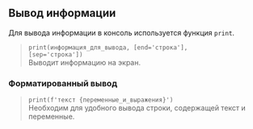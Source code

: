 ## Вывод информации
Для вывода информации в консоль используется функция <code>print</code>.
> <code>print(информация_для_вывода, [end='строка'], [sep='строка'])</code>\
> Выводит информацию на экран.

### Форматированный вывод
> <code>print(f'текст {переменные_и_выражения}')</code>\
> Необходим для удобного вывода строки, содержащей текст и переменные.
